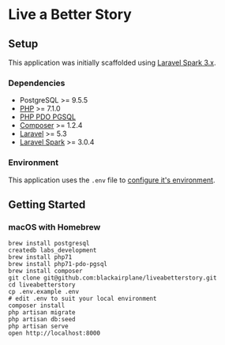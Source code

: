 # Live a Better Story

## Setup

This application was initially scaffolded using [Laravel Spark 3.x](https://spark.laravel.com/docs/3.0/installation).

### Dependencies

* PostgreSQL >= 9.5.5
* [PHP](http://php.net/manual/en/install.php) >= 7.1.0
* [PHP PDO PGSQL](http://php.net/manual/en/pdo.installation.php)
* [Composer](https://getcomposer.org/doc/00-intro.md) >= 1.2.4
* [Laravel](https://laravel.com/docs/5.3/installation) >= 5.3
* [Laravel Spark](https://spark.laravel.com/docs/3.0/installation) >= 3.0.4

### Environment

This application uses the `.env` file to [configure it's environment](https://laravel.com/docs/5.3/configuration#environment-configuration).

## Getting Started

### macOS with Homebrew

    brew install postgresql
    createdb labs_development
    brew install php71
    brew install php71-pdo-pgsql
    brew install composer
    git clone git@github.com:blackairplane/liveabetterstory.git
    cd liveabetterstory
    cp .env.example .env
    # edit .env to suit your local environment
    composer install
    php artisan migrate
    php artisan db:seed
    php artisan serve
    open http://localhost:8000
